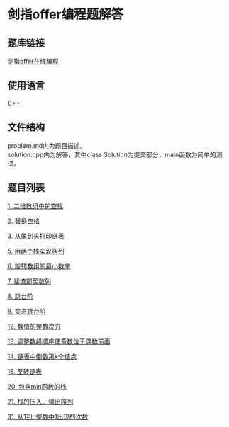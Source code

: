 # 剑指offer编程题解答
## 题库链接
[剑指offer在线编程](https://www.nowcoder.com/ta/coding-interviews)
## 使用语言
C++
## 文件结构
problem.md内为题目描述。  
solution.cpp内为解答，其中class Solution为提交部分，main函数为简单的测试。
## 题目列表
[1. 二维数组中的查找](./JZ1)

[2. 替换空格](./JZ2)

[3. 从尾到头打印链表](./JZ3)

[5. 用两个栈实现队列](./JZ5)

[6. 旋转数组的最小数字](./JZ6)

[7. 斐波那契数列](./JZ7)

[8. 跳台阶](./JZ8)

[9. 变态跳台阶](./JZ9)

[12. 数值的整数次方](./JZ12)

[13. 调整数组顺序使奇数位于偶数前面](./JZ13)

[14. 链表中倒数第k个结点](./JZ14)

[15. 反转链表](./JZ15)

[20. 包含min函数的栈](./JZ20)

[21. 栈的压入、弹出序列](./JZ21)

[31. 从1到n整数中1出现的次数](./JZ31)